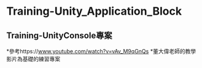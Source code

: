 Training-Unity_Application_Block
=========

Training-UnityConsole專案
---------
*參考https://www.youtube.com/watch?v=vAv_M9qGnQs
*董大偉老師的教學影片為基礎的練習專案
